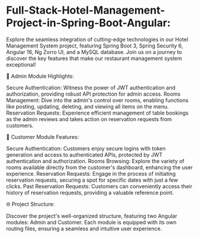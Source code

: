 # Full-Stack-Hotel-Management-Project-in-Spring-Boot-Angular:

Explore the seamless integration of cutting-edge technologies in our Hotel Management System project, featuring Spring Boot 3, Spring Security 6, Angular 16, Ng Zorro UI, and a MySQL database. Join us on a journey to discover the key features that make our restaurant management system exceptional!

🔹 Admin Module Highlights:

Secure Authentication: Witness the power of JWT authentication and authorization, providing robust API protection for admin access.
Rooms Management: Dive into the admin's control over rooms, enabling functions like posting, updating, deleting, and viewing all items on the menu.
Reservation Requests: Experience efficient management of table bookings as the admin reviews and takes action on reservation requests from customers.

🔹 Customer Module Features:

Secure Authentication: Customers enjoy secure logins with token generation and access to authenticated APIs, protected by JWT authentication and authorization.
Rooms Browsing: Explore the variety of rooms available directly from the customer's dashboard, enhancing the user experience.
Reservation Requests: Engage in the process of initiating reservation requests, securing a spot for specific dates with just a few clicks.
Past Reservation Requests: Customers can conveniently access their history of reservation requests, providing a valuable reference point.

🌐 Project Structure:

Discover the project's well-organized structure, featuring two Angular modules: Admin and Customer. Each module is equipped with its own routing files, ensuring a seamless and intuitive user experience.

